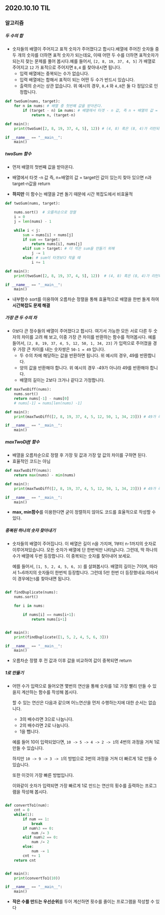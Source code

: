 ## 2020.10.10 TIL

### 알고리즘

##### 두 수의 합

- 숫자들의 배열이 주어지고 표적 숫자가 주어졌다고 합시다.배열에 주어진 숫자들 중 두 개의 숫자를 더하면 표적 숫자가 되는데요, 이때 어떤 두 수를 더하면 표적숫자가 되는지 찾는 문제를 풀어 봅시다.예를 들어서, `[2, 8, 19, 37, 4, 5]` 가 배열로 주어지고 `12` 가 표적으로 주어지면 `8,4` 를 찾아내시면 됩니다.
  - 입력 배열에는 중복되는 수가 없습니다.
  - 입력 배열에는 합해서 표적이 되는 어떤 두 수가 반드시 있습니다.
  - 출력의 순서는 상관 없습니다. 위 예시의 경우, `8,4` 와 `4,8`은 둘 다 정답으로 인정합니다.

``` python
def twoSum(nums, target):
    for n in nums: # 배열 중 첫번째 값을 받아온다.
        if (target - n) in nums: # 배열에서 타겟 - n 값, 즉 n + 배열의 값 = target인 값이 있는지 찾음
            return n, (target-n)

def main():
    print(twoSum([2, 8, 19, 37, 4, 5], 12)) # (4, 8) 혹은 (8, 4)가 리턴되어야 합니다.

if __name__ == "__main__":
    main()
```

##### twoSum 함수

- 먼저 배열의 첫번째 값을 받아온다.
- 배열에서 타겟 -n 값 즉, n+배열의 값 = target인 값이 있는지 찾아 있으면 n과 target-n값을 return

- **하지만** 이 함수는 배열을 2번 돌기 때문에 시간 복잡도에서 비효율적

```python
def twoSum(nums, target):

    nums.sort()  # 오름차순으로 정렬
    i = 0
    j = len(nums) - 1

    while i < j:
        sum = nums[i] + nums[j]
        if sum == target:
            return nums[i], nums[j]
        elif sum > target: # 더 작은 sum을 만들기 위해
            j -= 1
        else: # sum이 타겟보다 작을 때
            i += 1

def main():
    print(twoSum([2, 8, 19, 37, 4, 5], 12))  # (4, 8) 혹은 (8, 4)가 리턴되어야 합니다.

if __name__ == "__main__":
    main()
```

- 내부함수 sort를 이용하여 오름차순 정렬을 통해 효율적으로 배열을 한번 돌게 하여 **시간복잡도 문제 해결**



##### 가장 큰 두 수의 차

- 0보다 큰 정수들의 배열이 주어졌다고 합시다. 여기서 가능한 모든 서로 다른 두 숫자의 차이를 고려 해 보고, 이중 가장 큰 차이를 반환하는 함수를 적어봅시다. 예를 들어서, `[2, 8, 19, 37, 4, 5, 12, 50, 1, 34, 23]` 가 입력으로 주어졌을 경우 가장 큰 차이를 내는 숫자쌍은 `50-1 = 49` 입니다.
  - 두 수의 차에 해당하는 값을 반환하면 됩니다. 위 예시의 경우, 49를 반환합니다.
  - 양의 값을 반환해야 합니다. 위 예시의 경우 -49가 아니라 49를 반환해야 합니다.
  - 배열의 길이는 2보다 크거나 같다고 가정합니다.

```python
def maxTwoDiff(nums):
    nums.sort()
    return nums[-1] - nums[0]
	# nums[-1] = nums[len(nums) -1]

def main():
    print(maxTwoDiff([2, 8, 19, 37, 4, 5, 12, 50, 1, 34, 23])) # 49가 리턴되어야 합니다.

if __name__ == "__main__":
    main()
```

##### maxTwoDiff 함수

- 배열을 오름차순으로 정렬 후 가장 뒷 값과 가장 앞 값의 차이를 구하면 된다.
- 효율적인 코드는 아님

```python
def maxTwoDiff(nums):
    return max(nums) - min(nums)

def main():
    print(maxTwoDiff([2, 8, 19, 37, 4, 5, 12, 50, 1, 34, 23])) # 49가 리턴되어야 합니다.

if __name__ == "__main__":
    main()
```

- **max, min함수**를 이용한다면 굳이 정렬하지 않아도 코드를 효율적으로 작성할 수 있다.



##### 중복된 하나의 숫자 찾아내기

- 숫자들의 배열이 주어집니다. 이 배열은 길이 n을 가지며, 1부터 n-1까지의 숫자로 이루어져있습니다.
  모든 숫자가 배열에 단 한번씩만 나타납니다. 그런데, 딱 하나의 수가 배열에 두번 등장합니다.
  이 중복되는 숫자를 찾아내어 보세요.

  예를 들어서, `[1, 5, 2, 4, 5, 6, 3]` 를 살펴봅시다. 배열의 길이는 7이며, 따라서 1~6까지의 숫자들이 한번씩 등장합니다. 그런데 5만 한번 더 등장했네요.따라서 이 경우에는`5`를 찾아내면 됩니다.

```python

def findDuplicate(nums):
    nums.sort()

    for i in nums:

        if nums[i] == nums[i+1]:
            return nums[i+1]


def main():
    print(findDuplicate([1, 5, 2, 4, 5, 6, 3]))

if __name__ == "__main__":
    main()
```

- 오름차순 정렬 후 전 값과 이후 값을 비교하여 값이 중복되면 return



##### 1로 만들기

- 어떤 수가 입력으로 들어오면 몇번의 연산을 통해 숫자를 1로 가장 빨리 만들 수 있을지 계산하는 함수를 작성해 봅시다.

  할 수 있는 연산은 다음과 같으며 어느연산을 먼저 수행하는지에 대한 순서는 없습니다.

  - 3의 배수라면 3으로 나눕니다.
  - 2의 배수라면 2로 나눕니다.
  - 1을 뺍니다.

  예를 들어 10이 입력되었다면, `10 -> 5 -> 4 -> 2 -> 1`의 4번의 과정을 거쳐 1로 만들 수 있습니다.

  하지만 `10 -> 9 -> 3 -> 1`의 방법으로 3번의 과정을 거쳐 더 빠르게 1로 만들 수 있습니다.

  또한 이것이 가장 빠른 방법입니다.

  이와같이 숫자가 입력되면 가장 빠르게 1로 만드는 연산의 횟수를 출력하는 프로그램을 작성해 봅시다.

```python

def convertTo1(num):
    cnt = 0
    while(1):
        if num == 1:
            break
        if num%3 == 0:
            num /= 3
        elif num%2 == 0:
            num /= 2
        else:
            num -= 1
        cnt += 1
    return cnt


def main():
    print(convertTo1(10))

if __name__ == "__main__":
    main()
```

- **작은 수를 만드는 우선순위**를 두어 계산하면 횟수를 줄이는 프로그램을 작성할 수 있다





